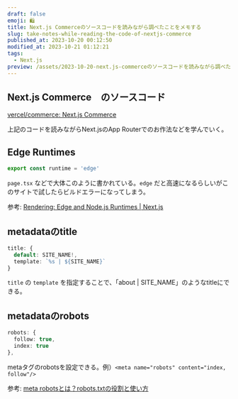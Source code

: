 ```yaml
---
draft: false
emoji: 🛍️
title: Next.js Commerceのソースコードを読みながら調べたことをメモする
slug: take-notes-while-reading-the-code-of-nextjs-commerce
published_at: 2023-10-20 00:12:50
modified_at: 2023-10-21 01:12:21
tags:
  - Next.js
preview: /assets/2023-10-20-next.js-commerceのソースコードを読みながら調べたことをメモする.webp
---
```


## Next.js Commerce　のソースコード

[vercel/commerce: Next.js Commerce](https://github.com/vercel/commerce)

上記のコードを読みながらNext.jsのApp Routerでのお作法などを学んでいく。

## Edge Runtimes

```typescript
export const runtime = 'edge'
```

`page.tsx` などで大体このように書かれている。`edge` だと高速になるらしいがこのサイトで試したらビルドエラーになってしまう。

参考: [Rendering: Edge and Node.js Runtimes | Next.js](https://nextjs.org/docs/app/building-your-application/rendering/edge-and-nodejs-runtimes)

## metadataのtitle

```typescript
title: {
  default: SITE_NAME!,
  template: `%s | ${SITE_NAME}`
}
```

`title` の `template` を指定することで、「about | SITE_NAME」のようなtitleにできる。

## metadataのrobots

```typescript
robots: {
  follow: true,
  index: true
},
```

metaタグのrobotsを設定できる。例）`<meta name="robots" content="index, follow"/>`

参考: [meta robotsとは？robots.txtの役割と使い方](https://www.seohacks.net/blog/3482/)
